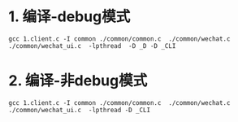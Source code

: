 # 1. 编译-debug模式
```
gcc 1.client.c -I common ./common/common.c  ./common/wechat.c ./common/wechat_ui.c  -lpthread  -D _D -D _CLI
```

# 2. 编译-非debug模式

```
gcc 1.client.c -I common ./common/common.c  ./common/wechat.c ./common/wechat_ui.c  -lpthread -D _CLI
```